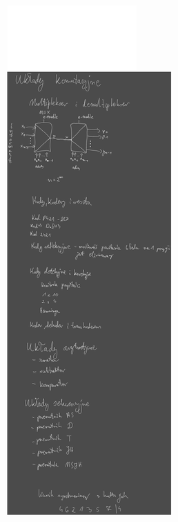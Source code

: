 ![](/Notatki/Semestr%203/Logika%20układów%20cyfrowych/Wykłady/Wykład%202/LUC%20W3.pdf)
![](/Notatki/Semestr%203/Logika%20układów%20cyfrowych/Wykłady/Wykład%202/Drawing%202023-10-26%2017.08.02.excalidraw.svg)
